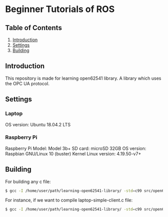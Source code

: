 # Beginner Tutorials of ROS

## Table of Contents
1. [Introduction](#intro)
2. [Settings](#set)
3. [Building](#build)

<a name="intro"></a>
## Introduction

This repository is made for learning open62541 library. A library which uses the OPC UA protocol.

<a name="set"></a>
## Settings

### Laptop

OS version: Ubuntu 18.04.2 LTS

### Raspberry Pi

Raspberry Pi Model: Model 3b+
SD card: microSD 32GB
OS version: Raspbian GNU/Linux 10 (buster)
Kernel Linux version: 4.19.50-v7+

<a name="build"></a>
## Building

For building any c file:

```sh
$ gcc -I /home/user/path/learning-open62541-library/ -std=c99 src/open62541.c src/any-file.c
```

For instance, if we want to compile laptop-simple-client.c file:

```sh
$ gcc -I /home/user/path/learning-open62541-library/ -std=c99 src/open62541.c src/laptop-simple-client.c
```


